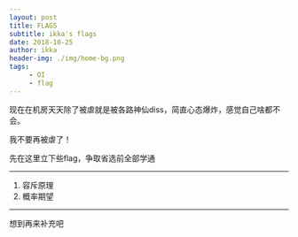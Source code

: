 ```yaml
---
layout: post
title: FLAGS
subtitle: ikka's flags
date: 2018-10-25
author: ikka
header-img: ./img/home-bg.png
tags: 
     - OI
     - flag
---
```


现在在机房天天除了被虐就是被各路神仙diss，简直心态爆炸，感觉自己啥都不会。

我不要再被虐了！

先在这里立下些flag，争取省选前全部学通

---

1. 容斥原理
2. 概率期望

---

想到再来补充吧

